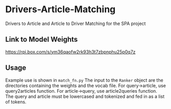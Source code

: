 # Drivers-Article-Matching
Drivers to Article and Article to Driver Matching for the SPA project

## Link to Model Weights
https://rpi.box.com/s/ym36qaofw2rk93h3t7zbpnphu25p0q7z

## Usage
Example use is shown in `match_fn.py`
The input to the `Ranker` object are the directories containing the weights and the vocab file.
For query->article, use query2articles function.
For article->query, use article2queries function.
The query and article must be lowercased and tokenized and fed in as a list of tokens.
